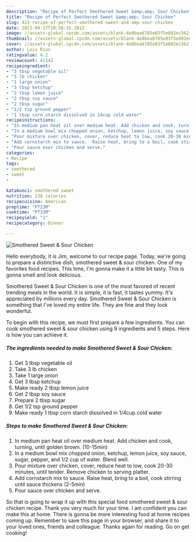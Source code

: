 ```yaml
---
description: "Recipe of Perfect Smothered Sweet &amp;amp; Sour Chicken"
title: "Recipe of Perfect Smothered Sweet &amp;amp; Sour Chicken"
slug: 423-recipe-of-perfect-smothered-sweet-and-amp-sour-chicken
date: 2021-04-17T10:56:15.381Z
image: //assets-global.cpcdn.com/assets/blank-4e0bea6785e03f5e602ec562f230caae08da540cada707380b4fe1bbebba43da.png
thumbnail: //assets-global.cpcdn.com/assets/blank-4e0bea6785e03f5e602ec562f230caae08da540cada707380b4fe1bbebba43da.png
cover: //assets-global.cpcdn.com/assets/blank-4e0bea6785e03f5e602ec562f230caae08da540cada707380b4fe1bbebba43da.png
author: Lois Rios
ratingvalue: 4.2
reviewcount: 41142
recipeingredient:
- "3 tbsp vegetable oil"
- "3 lb chicken"
- "1 large onion"
- "3 tbsp ketchup"
- "2 tbsp lemon juice"
- "2 tbsp soy sauce"
- "2 tbsp sugar"
- "1/2 tsp ground pepper"
- "1 tbsp corn starch dissolved in 14cup cold water"
recipeinstructions:
- "In medium pan heat oil over medium heat. Add chicken and cook, turning, until golden brown. (10-15min)"
- "In a medium bowl mix chopped onion, ketchup, lemon juice, soy sauce, sugar, pepper, and 1/2 cup of water.  Blend well."
- "Pour mixture over chicken, cover, reduce heat to low, cook 20-30 minutes, until tender.  Remove chicken to serving platter."
- "Add cornstarch mix to sauce.  Raise heat, bring to a boil, cook stirring until sauce thickens (2-5min)"
- "Pour sauce over chicken and serve."
categories:
- Recipe
tags:
- smothered
- sweet
- 

katakunci: smothered sweet  
nutrition: 138 calories
recipecuisine: American
preptime: "PT23M"
cooktime: "PT33M"
recipeyield: "1"
recipecategory: Dinner

---
```



![Smothered Sweet &amp; Sour Chicken](//assets-global.cpcdn.com/assets/blank-4e0bea6785e03f5e602ec562f230caae08da540cada707380b4fe1bbebba43da.png)

Hello everybody, it is Jim, welcome to our recipe page. Today, we're going to prepare a distinctive dish, smothered sweet &amp; sour chicken. One of my favorites food recipes. This time, I'm gonna make it a little bit tasty. This is gonna smell and look delicious.

Smothered Sweet &amp; Sour Chicken is one of the most favored of recent trending meals in the world. It is simple, it is fast, it tastes yummy. It's appreciated by millions every day. Smothered Sweet &amp; Sour Chicken is something that I've loved my entire life. They are fine and they look wonderful.




To begin with this recipe, we must first prepare a few ingredients. You can cook smothered sweet &amp; sour chicken using 9 ingredients and 5 steps. Here is how you can achieve it.

<!--inarticleads1-->

##### The ingredients needed to make Smothered Sweet &amp; Sour Chicken:

1. Get 3 tbsp vegetable oil
1. Take 3 lb chicken
1. Take 1 large onion
1. Get 3 tbsp ketchup
1. Make ready 2 tbsp lemon juice
1. Get 2 tbsp soy sauce
1. Prepare 2 tbsp sugar
1. Get 1/2 tsp ground pepper
1. Make ready 1 tbsp corn starch dissolved in 1/4cup cold water




<!--inarticleads2-->

##### Steps to make Smothered Sweet &amp; Sour Chicken:

1. In medium pan heat oil over medium heat. Add chicken and cook, turning, until golden brown. (10-15min)
1. In a medium bowl mix chopped onion, ketchup, lemon juice, soy sauce, sugar, pepper, and 1/2 cup of water.  Blend well.
1. Pour mixture over chicken, cover, reduce heat to low, cook 20-30 minutes, until tender.  Remove chicken to serving platter.
1. Add cornstarch mix to sauce.  Raise heat, bring to a boil, cook stirring until sauce thickens (2-5min)
1. Pour sauce over chicken and serve.




So that is going to wrap it up with this special food smothered sweet &amp; sour chicken recipe. Thank you very much for your time. I am confident you can make this at home. There is gonna be more interesting food at home recipes coming up. Remember to save this page in your browser, and share it to your loved ones, friends and colleague. Thanks again for reading. Go on get cooking!
